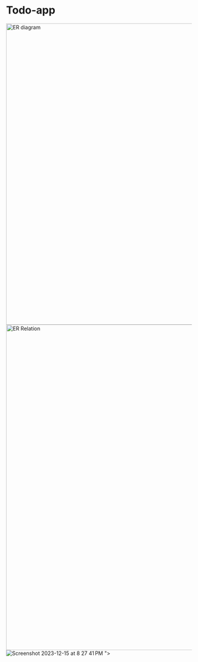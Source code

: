 # Todo-app
<img width="819" alt="ER diagram" src="https://github.com/divyam9876/Todo-app/assets/148296653/04a2ce76-fefc-4767-9032-0f2fedbf058b">
<img width="885" alt="ER Relation" src="https://github.com/divyam9876/Todo-app/assets/148296653/0792fef5-fe20-48d9-97bb-bb4406ef97cc">
<img src="<img width="907" alt="Screenshot 2023-12-15 at 8 27 41 PM" src="https://github.com/divyam9876/Todo-app/assets/148296653/7c05f766-6e18-4742-8813-70ed6e299cac">
">
